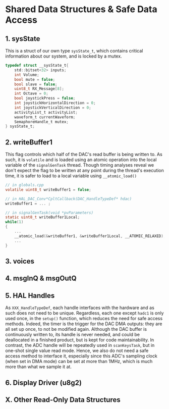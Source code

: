 # Shared Data Structures & Safe Data Access

## 1. sysState
This is a struct of our own type ```sysState_t```, which contains critical information about our system, and is locked by a mutex.

```c
typedef struct __sysState_t{
    std::bitset<32> inputs;
    int Volume;
    bool mute = false;
    bool slave = false;
    uint8_t RX_Message[8];   
    int Octave = 0;
    bool joystickPress = false;
    int joystickHorizontalDirection = 0;
    int joystickVerticalDirection = 0;
    activityList_t activityList;
    waveform_t currentWaveform;
    SemaphoreHandle_t mutex;
} sysState_t;
```

## 2. writeBuffer1
This flag controls which half of the DAC's read buffer is being written to. As such, it is `volatile` and is loaded using an atomic operation into the local variable of the `signalGenTask` thread. Though timing analyses reveal we don't expect the flag to be written at any point during the thread's execution time, it is safer to load to a local variable using `__atomic_load()`

```c
// in globals.cpp
volatile uint8_t writeBuffer1 = false;

// in HAL_DAC_Conv*CpltCallback(DAC_HandleTypeDef* hdac)
writeBuffer1 = ... ;

// in signalGenTask(void *pvParameters)
static uint8_t writeBuffer1Local;
while(1)
{
    ...
    __atomic_load(&writeBuffer1, &writeBuffer1Local, __ATOMIC_RELAXED);
    ...
}

```

## 3. voices

## 4. msgInQ & msgOutQ

## 5. HAL Handles
As `XXX_HandleTypeDef`, each handle interfaces with the hardware and as such does not need to be unique. Regardless, each one except `hadc1` is only used once, in the `setup()` function, which reduces the need for safe access methods. Indeed, the timer is the trigger for the DAC DMA outputs: they are all set up once, to not be modified again. Although the DAC buffer is continuously written to, its handle is never needed, and could be deallocated in a finished product, but is kept for code maintainability.
In contrast, the ADC handle will be repeatedly used in `scanKeysTask`, but in one-shot single value read mode. Hence, we also do not need a safe access method to interface it, especially since this ADC's sampling clock (when set in DMA mode) can be set at more than 1MHz, which is much more than what we sample it at.

## 6. Display Driver (u8g2)


## X. Other Read-Only Data Structures